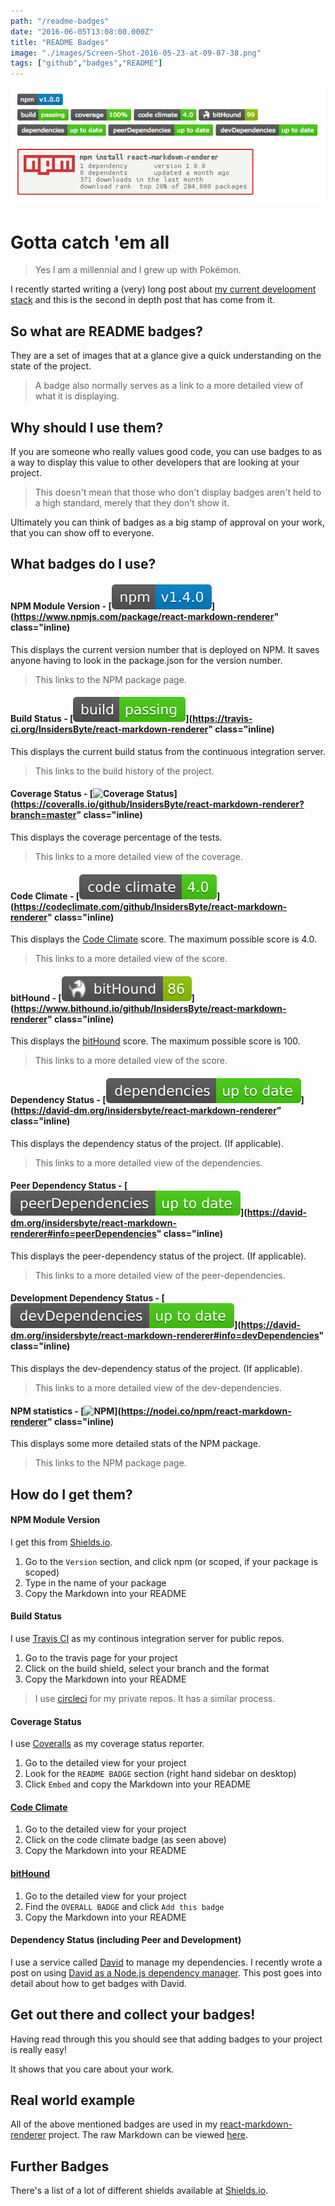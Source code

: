```yaml
---
path: "/readme-badges"
date: "2016-06-05T13:08:00.000Z"
title: "README Badges"
image: "./images/Screen-Shot-2016-05-23-at-09-07-38.png"
tags: ["github","badges","README"]
---
```


![](./images/Screen-Shot-2016-05-23-at-09-07-38.png)

# Gotta catch 'em all

> Yes I am a millennial and I grew up with Pokémon.

I recently started writing a (very) long post about
[my current development stack](https://www.insidersbyte.com/my-development-stack/)
and this is the second in depth post that has come from it.

## So what are README badges?

They are a set of images that at a glance give a quick understanding on the
state of the project.

> A badge also normally serves as a link to a more detailed view of what it is
> displaying.

## Why should I use them?

If you are someone who really values good code, you can use badges to as a way
to display this value to other developers that are looking at your project.

> This doesn't mean that those who don't display badges aren't held to a high
> standard, merely that they don't show it.

Ultimately you can think of badges as a big stamp of approval on your work, that
you can show off to everyone.

## What badges do I use?

#### NPM Module Version - [![npm](./images/react-markdown-renderer.svg)](https://www.npmjs.com/package/react-markdown-renderer" class="inline)

This displays the current version number that is deployed on NPM. It saves
anyone having to look in the package.json for the version number.

> This links to the NPM package page.

#### Build Status - [![Build Status](./images/react-markdown-renderer-1.svg)](https://travis-ci.org/InsidersByte/react-markdown-renderer" class="inline)

This displays the current build status from the continuous integration server.

> This links to the build history of the project.

#### Coverage Status - [![Coverage Status](https://coveralls.io/repos/github/InsidersByte/react-markdown-renderer/badge.svg?branch=master)](https://coveralls.io/github/InsidersByte/react-markdown-renderer?branch=master" class="inline)

This displays the coverage percentage of the tests.

> This links to a more detailed view of the coverage.

#### Code Climate - [![Code Climate](./images/gpa.svg)](https://codeclimate.com/github/InsidersByte/react-markdown-renderer" class="inline)

This displays the [Code Climate](https://codeclimate.com/) score. The maximum
possible score is 4.0.

> This links to a more detailed view of the score.

#### bitHound - [![bitHound Overall Score](./images/score.svg)](https://www.bithound.io/github/InsidersByte/react-markdown-renderer" class="inline)

This displays the [bitHound](https://www.bithound.io/) score. The maximum
possible score is 100.

> This links to a more detailed view of the score.

#### Dependency Status - [![Dependency Status](./images/react-markdown-renderer-2.svg)](https://david-dm.org/insidersbyte/react-markdown-renderer" class="inline)

This displays the dependency status of the project. (If applicable).

> This links to a more detailed view of the dependencies.

#### Peer Dependency Status - [![peerDependency Status](./images/peer-status.svg)](https://david-dm.org/insidersbyte/react-markdown-renderer#info=peerDependencies" class="inline)

This displays the peer-dependency status of the project. (If applicable).

> This links to a more detailed view of the peer-dependencies.

#### Development Dependency Status - [![devDependency Status](./images/dev-status.svg)](https://david-dm.org/insidersbyte/react-markdown-renderer#info=devDependencies" class="inline)

This displays the dev-dependency status of the project. (If applicable).

> This links to a more detailed view of the dev-dependencies.

#### NPM statistics - [![NPM](https://nodei.co/npm/react-markdown-renderer.png?downloads=true&downloadRank=true)](https://nodei.co/npm/react-markdown-renderer" class="inline)

This displays some more detailed stats of the NPM package.

> This links to the NPM package page.

## How do I get them?

#### NPM Module Version

I get this from [Shields.io](http://shields.io/).

1. Go to the `Version` section, and click npm (or scoped, if your package is
   scoped)
2. Type in the name of your package
3. Copy the Markdown into your README

#### Build Status

I use [Travis CI](https://travis-ci.org/) as my continous integration server for
public repos.

1. Go to the travis page for your project
2. Click on the build shield, select your branch and the format
3. Copy the Markdown into your README

> I use [circleci](https://circleci.com/) for my private repos. It has a similar
> process.

#### Coverage Status

I use [Coveralls](https://coveralls.io) as my coverage status reporter.

1. Go to the detailed view for your project
2. Look for the `README BADGE` section (right hand sidebar on desktop)
3. Click `Embed` and copy the Markdown into your README

#### [Code Climate](https://codeclimate.com/)

1. Go to the detailed view for your project
2. Click on the code climate badge (as seen above)
3. Copy the Markdown into your README

#### [bitHound](https://www.bithound.io/)

1. Go to the detailed view for your project
2. Find the `OVERALL BADGE` and click `Add this badge`
3. Copy the Markdown into your README

#### Dependency Status (including Peer and Development)

I use a service called [David](https://david-dm.org/) to manage my dependencies.
I recently wrote a post on using
[David as a Node.js dependency manager](https://www.insidersbyte.com/david-node-js-dependency-manager/).
This post goes into detail about how to get badges with David.

## Get out there and collect your badges!

Having read through this you should see that adding badges to your project is
really easy!

It shows that you care about your work.

## Real world example

All of the above mentioned badges are used in my
[react-markdown-renderer](https://github.com/InsidersByte/react-markdown-renderer)
project. The raw Markdown can be viewed
[here](https://raw.githubusercontent.com/InsidersByte/react-markdown-renderer/master/README.md).

## Further Badges

There's a list of a lot of different shields available at
[Shields.io](http://shields.io/).
